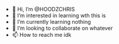 - 👋 Hi, I’m @HOODZCHRIS
- 👀 I’m interested in learning wth this is
- 🌱 I’m currently learning nothing
- 💞️ I’m looking to collaborate on whatever
- 📫 How to reach me idk

<!---
HOODZCHRIS/HOODZCHRIS is a ✨ special ✨ repository because its `README.md` (this file) appears on your GitHub profile.
You can click the Preview link to take a look at your changes.
--->
